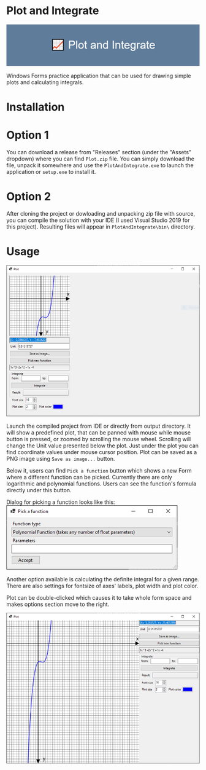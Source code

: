 # Plot and Integrate

![Plot and Integrate](images/Plot_and_Integrate.png)

Windows Forms practice application that can be used for drawing simple plots and calculating integrals.

# Installation

# Option 1

You can download a release from "Releases" section (under the "Assets" dropdown) where you can find `Plot.zip` file.
You can simply download the file, unpack it somewhere and use the `PlotAndIntegrate.exe` to launch the application or `setup.exe` to install it.

# Option 2

After cloning the project or dowloading and unpacking zip file with source, you can compile the solution with your IDE (I used Visual Studio 2019 for this project).
Resulting files will appear in `PlotAndIntegrate\bin\` directory.

# Usage

![Default settings](images/default-settings.png)

Launch the compiled project from IDE or directly from output directory.
It will show a predefined plot, that can be panned with mouse while mouse button is pressed, or zoomed by scrolling the mouse wheel.
Scrolling will change the Unit value presented below the plot. Just under the plot you can find coordinate values under mouse cursor position.
Plot can be saved as a PNG image using `Save as image...` button.

Below it, users can find `Pick a function` button which shows a new Form where a different function can be picked.
Currently there are only logarithmic and polynomial functions.
Users can see the function's formula directly under this button.

Dialog for picking a function looks like this:
![Function picker](images/pick-a-function.png)

Another option available is calculating the definite integral for a given range.
There are also settings for fontsize of axes' labels, plot width and plot color.

Plot can be double-clicked which causes it to take whole form space and makes options section move to the right.

![Plot made larger](images/plot-made-larger.png)
